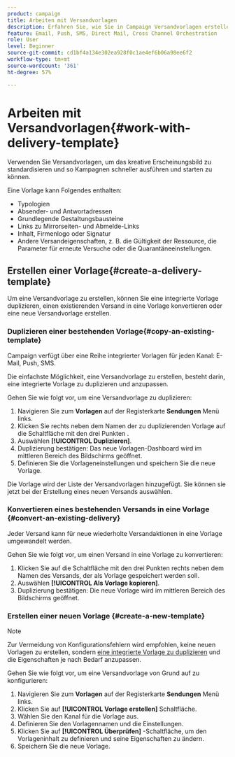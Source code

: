 ```yaml
---
product: campaign
title: Arbeiten mit Versandvorlagen
description: Erfahren Sie, wie Sie in Campaign Versandvorlagen erstellen und verwenden
feature: Email, Push, SMS, Direct Mail, Cross Channel Orchestration
role: User
level: Beginner
source-git-commit: cd1bf4a134e302ea928f0c1ae4ef6b06a98ee6f2
workflow-type: tm+mt
source-wordcount: '361'
ht-degree: 57%

---
```


# Arbeiten mit Versandvorlagen{#work-with-delivery-template}

Verwenden Sie Versandvorlagen, um das kreative Erscheinungsbild zu standardisieren und so Kampagnen schneller ausführen und starten zu können.

Eine Vorlage kann Folgendes enthalten:

* Typologien
* Absender- und Antwortadressen
* Grundlegende Gestaltungsbausteine
* Links zu Mirrorseiten- und Abmelde-Links
* Inhalt, Firmenlogo oder Signatur
* Andere Versandeigenschaften, z. B. die Gültigkeit der Ressource, die Parameter für erneute Versuche oder die Quarantäneeinstellungen.


## Erstellen einer Vorlage{#create-a-delivery-template}

Um eine Versandvorlage zu erstellen, können Sie eine integrierte Vorlage duplizieren, einen existierenden Versand in eine Vorlage konvertieren oder eine neue Versandvorlage erstellen.

### Duplizieren einer bestehenden Vorlage{#copy-an-existing-template}

Campaign verfügt über eine Reihe integrierter Vorlagen für jeden Kanal: E-Mail, Push, SMS.

Die einfachste Möglichkeit, eine Versandvorlage zu erstellen, besteht darin, eine integrierte Vorlage zu duplizieren und anzupassen.

Gehen Sie wie folgt vor, um eine Versandvorlage zu duplizieren:

1. Navigieren Sie zum **Vorlagen** auf der Registerkarte **Sendungen** Menü links.
1. Klicken Sie rechts neben dem Namen der zu duplizierenden Vorlage auf die Schaltfläche mit den drei Punkten .
1. Auswählen  **[!UICONTROL Duplizieren]**.
1. Duplizierung bestätigen: Das neue Vorlagen-Dashboard wird im mittleren Bereich des Bildschirms geöffnet.
1. Definieren Sie die Vorlageneinstellungen und speichern Sie die neue Vorlage.

Die Vorlage wird der Liste der Versandvorlagen hinzugefügt. Sie können sie jetzt bei der Erstellung eines neuen Versands auswählen.

### Konvertieren eines bestehenden Versands in eine Vorlage {#convert-an-existing-delivery}

Jeder Versand kann für neue wiederholte Versandaktionen in eine Vorlage umgewandelt werden.

Gehen Sie wie folgt vor, um einen Versand in eine Vorlage zu konvertieren:

1. Klicken Sie auf die Schaltfläche mit den drei Punkten rechts neben dem Namen des Versands, der als Vorlage gespeichert werden soll.
1. Auswählen  **[!UICONTROL Als Vorlage kopieren]**.
1. Duplizierung bestätigen: Die neue Vorlage wird im mittleren Bereich des Bildschirms geöffnet.

### Erstellen einer neuen Vorlage {#create-a-new-template}

>[!NOTE]
>
>Zur Vermeidung von Konfigurationsfehlern wird empfohlen, keine neuen Vorlagen zu erstellen, sondern [eine integrierte Vorlage zu duplizieren](#copy-an-existing-template) und die Eigenschaften je nach Bedarf anzupassen.

Gehen Sie wie folgt vor, um eine Versandvorlage von Grund auf zu konfigurieren:

1. Navigieren Sie zum **Vorlagen** auf der Registerkarte **Sendungen** Menü links.
1. Klicken Sie auf  **[!UICONTROL Vorlage erstellen]** Schaltfläche.
1. Wählen Sie den Kanal für die Vorlage aus.
1. Definieren Sie den Vorlagennamen und die Einstellungen.
1. Klicken Sie auf **[!UICONTROL Überprüfen]** -Schaltfläche, um den Vorlageninhalt zu definieren und seine Eigenschaften zu ändern.
1. Speichern Sie die neue Vorlage.


